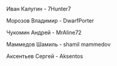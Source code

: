Иван Калугин - 7Hunter7

Морозов Владимир - DwarfPorter

Чукомин Андрей - MrAline72

Маммедов Шамиль - shamil mammedov

Аксентьев Сергей - Aksentos
